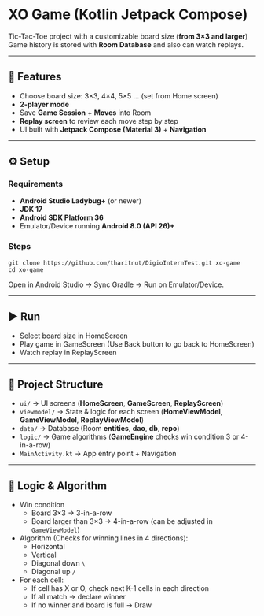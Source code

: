 # XO Game (Kotlin Jetpack Compose)

Tic-Tac-Toe project with a customizable board size (**from 3×3 and larger**)  
Game history is stored with **Room Database** and also can watch replays.

---

## 🚀 Features
- Choose board size: 3×3, 4×4, 5×5 ... (set from Home screen)
- **2-player mode**
- Save **Game Session** + **Moves** into Room
- **Replay screen** to review each move step by step
- UI built with **Jetpack Compose (Material 3)** + **Navigation**

---

## ⚙️ Setup

### Requirements
- **Android Studio Ladybug+** (or newer)
- **JDK 17**
- **Android SDK Platform 36**
- Emulator/Device running **Android 8.0 (API 26)+**

### Steps

    git clone https://github.com/tharitnut/DigioInternTest.git xo-game
    cd xo-game

Open in Android Studio → Sync Gradle → Run on Emulator/Device.

---

## ▶️ Run

- Select board size in HomeScreen
- Play game in GameScreen (Use Back button to go back to HomeScreen)
- Watch replay in ReplayScreen

---

## 📂 Project Structure
- `ui/` → UI screens (**HomeScreen**, **GameScreen**, **ReplayScreen**)
- `viewmodel/` → State & logic for each screen (**HomeViewModel**, **GameViewModel**, **ReplayViewModel**)
- `data/` → Database (Room **entities**, **dao**, **db**, **repo**)
- `logic/` → Game algorithms (**GameEngine** checks win condition 3 or 4-in-a-row)
- `MainActivity.kt` → App entry point + Navigation


---

## 🧠 Logic & Algorithm
- Win condition
  - Board 3×3 → 3-in-a-row
  - Board larger than 3×3 → 4-in-a-row (can be adjusted in `GameViewModel`)
- Algorithm (Checks for winning lines in 4 directions):
  - Horizontal
  - Vertical
  - Diagonal down `\`
  - Diagonal up `/`
- For each cell:
  - If cell has X or O, check next K-1 cells in each direction
  - If all match → declare winner
  - If no winner and board is full → Draw